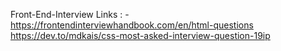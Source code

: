 Front-End-Interview Links : -
https://frontendinterviewhandbook.com/en/html-questions
https://dev.to/mdkais/css-most-asked-interview-question-19ip
